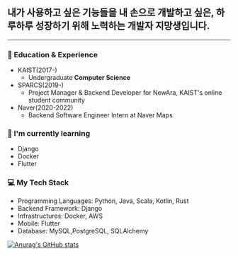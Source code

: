 ## **내가 사용하고 싶은 기능들을 내 손으로 개발하고 싶은, 하루하루 성장하기 위해 노력하는 개발자 지망생입니다.**
---
### :star2: Education & Experience
- KAIST(2017-)
  - Undergraduate **Computer Science**
- SPARCS(2019-)
  - Project Manager & Backend Developer for NewAra, KAIST's online student community
- Naver(2020-2022)
  - Backend Software Engineer Intern at Naver Maps

### :seedling: I'm currently learning
- Django
- Docker
- Flutter

### :computer: My Tech Stack
- Programming Languages: Python, Java, Scala, Kotlin, Rust
- Backend Framework: Django
- Infrastructures: Docker, AWS
- Mobile: Flutter
- Database: MySQL,PostgreSQL, SQLAlchemy

[![Anurag's GitHub stats](https://github-readme-stats.vercel.app/api?username=jessyoon14&show_icons=true&theme=merko)](https://github.com/anuraghazra/github-readme-stats)

